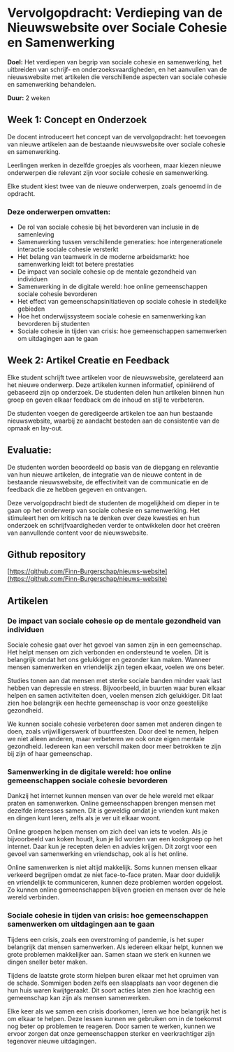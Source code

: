 # Vervolgopdracht: Verdieping van de Nieuwswebsite over Sociale Cohesie en Samenwerking

**Doel:** Het verdiepen van begrip van sociale cohesie en samenwerking, het uitbreiden van schrijf- en onderzoeksvaardigheden, en het aanvullen van de nieuwswebsite met artikelen die verschillende aspecten van sociale cohesie en samenwerking behandelen.

**Duur:** 2 weken

## Week 1: Concept en Onderzoek

De docent introduceert het concept van de vervolgopdracht: het toevoegen van nieuwe artikelen aan de bestaande nieuwswebsite over sociale cohesie en samenwerking.

Leerlingen werken in dezelfde groepjes als voorheen, maar kiezen nieuwe onderwerpen die relevant zijn voor sociale cohesie en samenwerking.

Elke student kiest twee van de nieuwe onderwerpen, zoals genoemd in de opdracht.

### Deze onderwerpen omvatten:
- De rol van sociale cohesie bij het bevorderen van inclusie in de samenleving
- Samenwerking tussen verschillende generaties: hoe intergenerationele interactie sociale cohesie versterkt
- Het belang van teamwerk in de moderne arbeidsmarkt: hoe samenwerking leidt tot betere prestaties
- De impact van sociale cohesie op de mentale gezondheid van individuen
- Samenwerking in de digitale wereld: hoe online gemeenschappen sociale cohesie bevorderen
- Het effect van gemeenschapsinitiatieven op sociale cohesie in stedelijke gebieden
- Hoe het onderwijssysteem sociale cohesie en samenwerking kan bevorderen bij studenten
- Sociale cohesie in tijden van crisis: hoe gemeenschappen samenwerken om uitdagingen aan te gaan

## Week 2: Artikel Creatie en Feedback
Elke student schrijft twee artikelen voor de nieuwswebsite, gerelateerd aan het nieuwe onderwerp. Deze artikelen kunnen informatief, opiniërend of gebaseerd zijn op onderzoek.
De studenten delen hun artikelen binnen hun groep en geven elkaar feedback om de inhoud en stijl te verbeteren.

De studenten voegen de geredigeerde artikelen toe aan hun bestaande nieuwswebsite, waarbij ze aandacht besteden aan de consistentie van de opmaak en lay-out.

## Evaluatie:

De studenten worden beoordeeld op basis van de diepgang en relevantie van hun nieuwe artikelen, de integratie van de nieuwe content in de bestaande nieuwswebsite, de effectiviteit van de communicatie en de feedback die ze hebben gegeven en ontvangen.

Deze vervolgopdracht biedt de studenten de mogelijkheid om dieper in te gaan op het onderwerp van sociale cohesie en samenwerking. Het stimuleert hen om kritisch na te denken over deze kwesties en hun onderzoek en schrijfvaardigheden verder te ontwikkelen door het creëren van aanvullende content voor de nieuwswebsite.

## Github repository
[https://github.com/Finn-Burgerschap/nieuws-website](https://github.com/Finn-Burgerschap/nieuws-website)

## Artikelen
### De impact van sociale cohesie op de mentale gezondheid van individuen
Sociale cohesie gaat over het gevoel van samen zijn in een gemeenschap. Het helpt mensen om zich verbonden en ondersteund te voelen. Dit is belangrijk omdat het ons gelukkiger en gezonder kan maken. Wanneer mensen samenwerken en vriendelijk zijn tegen elkaar, voelen we ons beter.

Studies tonen aan dat mensen met sterke sociale banden minder vaak last hebben van depressie en stress. Bijvoorbeeld, in buurten waar buren elkaar helpen en samen activiteiten doen, voelen mensen zich gelukkiger. Dit laat zien hoe belangrijk een hechte gemeenschap is voor onze geestelijke gezondheid.

We kunnen sociale cohesie verbeteren door samen met anderen dingen te doen, zoals vrijwilligerswerk of buurtfeesten. Door deel te nemen, helpen we niet alleen anderen, maar verbeteren we ook onze eigen mentale gezondheid. Iedereen kan een verschil maken door meer betrokken te zijn bij zijn of haar gemeenschap.

### Samenwerking in de digitale wereld: hoe online gemeenschappen sociale cohesie bevorderen
Dankzij het internet kunnen mensen van over de hele wereld met elkaar praten en samenwerken. Online gemeenschappen brengen mensen met dezelfde interesses samen. Dit is geweldig omdat je vrienden kunt maken en dingen kunt leren, zelfs als je ver uit elkaar woont.

Online groepen helpen mensen om zich deel van iets te voelen. Als je bijvoorbeeld van koken houdt, kun je lid worden van een kookgroep op het internet. Daar kun je recepten delen en advies krijgen. Dit zorgt voor een gevoel van samenwerking en vriendschap, ook al is het online.

Online samenwerken is niet altijd makkelijk. Soms kunnen mensen elkaar verkeerd begrijpen omdat ze niet face-to-face praten. Maar door duidelijk en vriendelijk te communiceren, kunnen deze problemen worden opgelost. Zo kunnen online gemeenschappen blijven groeien en mensen over de hele wereld verbinden.

### Sociale cohesie in tijden van crisis: hoe gemeenschappen samenwerken om uitdagingen aan te gaan
Tijdens een crisis, zoals een overstroming of pandemie, is het super belangrijk dat mensen samenwerken. Als iedereen elkaar helpt, kunnen we grote problemen makkelijker aan. Samen staan we sterk en kunnen we dingen sneller beter maken.

Tijdens de laatste grote storm hielpen buren elkaar met het opruimen van de schade. Sommigen boden zelfs een slaapplaats aan voor degenen die hun huis waren kwijtgeraakt. Dit soort acties laten zien hoe krachtig een gemeenschap kan zijn als mensen samenwerken.

Elke keer als we samen een crisis doorkomen, leren we hoe belangrijk het is om elkaar te helpen. Deze lessen kunnen we gebruiken om in de toekomst nog beter op problemen te reageren. Door samen te werken, kunnen we ervoor zorgen dat onze gemeenschappen sterker en veerkrachtiger zijn tegenover nieuwe uitdagingen.

